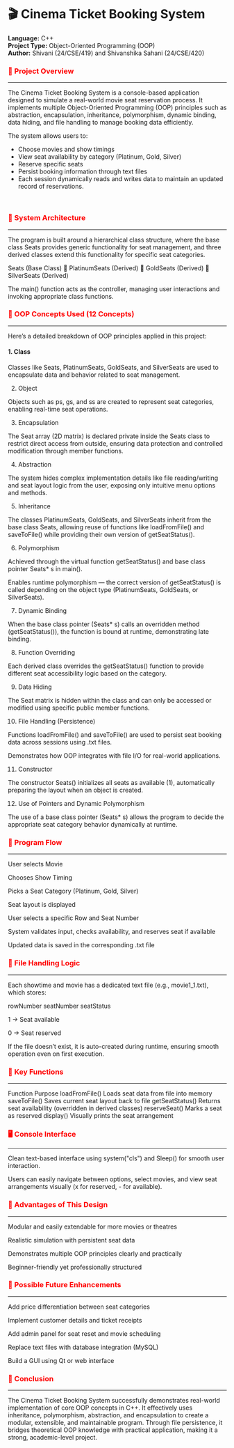 <h1><b>🎬 Cinema Ticket Booking System</b></h1>

**Language:** C++<br>
**Project Type:** Object-Oriented Programming (OOP)<br>
**Author:** Shivani (24/CSE/419) and Shivanshika Sahani (24/CSE/420)<br>
<h3 style="color: red;"><b>🧩 Project Overview </b></h3><hr>
The Cinema Ticket Booking System is a console-based application designed to simulate a real-world movie seat reservation process.
It implements multiple Object-Oriented Programming (OOP) principles such as abstraction, encapsulation, inheritance, polymorphism, dynamic binding, data hiding, and file handling to manage booking data efficiently.

The system allows users to:

<ul ><li>Choose movies and show timings</li>

<li>View seat availability by category (Platinum, Gold, Silver)</li>

<li>Reserve specific seats</li>

<li>Persist booking information through text files</li>

<li>Each session dynamically reads and writes data to maintain an updated record of reservations.</li></ul><br>

<h3 style="color: red;"><b>🧱 System Architecture</b></h3><hr>
The program is built around a hierarchical class structure, where the base class Seats provides generic functionality for seat management, and three derived classes extend this functionality for specific seat categories.

Seats (Base Class)
🔸 PlatinumSeats (Derived)
🔸 GoldSeats (Derived)
🔸 SilverSeats (Derived)


The main() function acts as the controller, managing user interactions and invoking appropriate class functions.

<h3 style="color: red;"><b>🧠 OOP Concepts Used (12 Concepts)</b></h3><hr>
Here’s a detailed breakdown of OOP principles applied in this project:

<h4 style = "font-style: 'Courier New'"><b>1. Class</b></h4>

Classes like Seats, PlatinumSeats, GoldSeats, and SilverSeats are used to encapsulate data and behavior related to seat management.

2. Object

Objects such as ps, gs, and ss are created to represent seat categories, enabling real-time seat operations.

3. Encapsulation

The Seat array (2D matrix) is declared private inside the Seats class to restrict direct access from outside, ensuring data protection and controlled modification through member functions.

4. Abstraction

The system hides complex implementation details like file reading/writing and seat layout logic from the user, exposing only intuitive menu options and methods.

5. Inheritance

The classes PlatinumSeats, GoldSeats, and SilverSeats inherit from the base class Seats, allowing reuse of functions like loadFromFile() and saveToFile() while providing their own version of getSeatStatus().

6. Polymorphism

Achieved through the virtual function getSeatStatus() and base class pointer Seats* s in main().

Enables runtime polymorphism — the correct version of getSeatStatus() is called depending on the object type (PlatinumSeats, GoldSeats, or SilverSeats).

7. Dynamic Binding

When the base class pointer (Seats* s) calls an overridden method (getSeatStatus()), the function is bound at runtime, demonstrating late binding.

8. Function Overriding

Each derived class overrides the getSeatStatus() function to provide different seat accessibility logic based on the category.

9. Data Hiding

The Seat matrix is hidden within the class and can only be accessed or modified using specific public member functions.

10. File Handling (Persistence)

Functions loadFromFile() and saveToFile() are used to persist seat booking data across sessions using .txt files.

Demonstrates how OOP integrates with file I/O for real-world applications.

11. Constructor

The constructor Seats() initializes all seats as available (1), automatically preparing the layout when an object is created.

12. Use of Pointers and Dynamic Polymorphism

The use of a base class pointer (Seats* s) allows the program to decide the appropriate seat category behavior dynamically at runtime.

<h3 style="color: red;"><b>🧮 Program Flow</b></h3><hr>
User selects Movie

Chooses Show Timing

Picks a Seat Category (Platinum, Gold, Silver)

Seat layout is displayed

User selects a specific Row and Seat Number

System validates input, checks availability, and reserves seat if available

Updated data is saved in the corresponding .txt file

<h3 style="color: red;"><b>📁 File Handling Logic</b></h3><hr>
Each showtime and movie has a dedicated text file (e.g., movie1_1.txt), which stores:

rowNumber seatNumber seatStatus


1 → Seat available

0 → Seat reserved

If the file doesn’t exist, it is auto-created during runtime, ensuring smooth operation even on first execution.

<h3 style="color: red;"><b>🧰 Key Functions</b></h3><hr>
Function	Purpose
loadFromFile()	Loads seat data from file into memory
saveToFile()	Saves current seat layout back to file
getSeatStatus()	Returns seat availability (overridden in derived classes)
reserveSeat()	Marks a seat as reserved
display()	Visually prints the seat arrangement
<h3 style="color: red;"><b>🖥️ Console Interface</b></h3><hr>
Clean text-based interface using system("cls") and Sleep() for smooth user interaction.

Users can easily navigate between options, select movies, and view seat arrangements visually (x for reserved, - for available).

<h3 style="color: red;"><b>🧾 Advantages of This Design</b></h3><hr>
Modular and easily extendable for more movies or theatres

Realistic simulation with persistent seat data

Demonstrates multiple OOP principles clearly and practically

Beginner-friendly yet professionally structured

<h3 style="color: red;"><b>🚀 Possible Future Enhancements</b></h3><hr>
Add price differentiation between seat categories

Implement customer details and ticket receipts

Add admin panel for seat reset and movie scheduling

Replace text files with database integration (MySQL)

Build a GUI using Qt or web interface

<h3 style="color: red;"><b>🏁 Conclusion</b></h3><hr>
The Cinema Ticket Booking System successfully demonstrates real-world implementation of core OOP concepts in C++.
It effectively uses inheritance, polymorphism, abstraction, and encapsulation to create a modular, extensible, and maintainable program.
Through file persistence, it bridges theoretical OOP knowledge with practical application, making it a strong, academic-level project.
